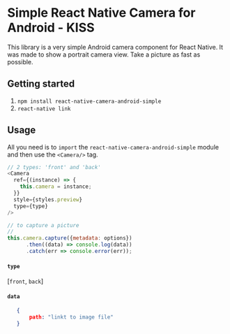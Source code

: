 
# Simple React Native Camera for Android - KISS

This library is a very simple Android camera component for React Native.
It was made to show a portrait camera view. Take a picture as fast as possible.

## Getting started

1. `npm install react-native-camera-android-simple`
2. `react-native link`

## Usage

All you need is to `import` the `react-native-camera-android-simple` module and then use the
`<Camera/>` tag.

```javascript
// 2 types: 'front' and 'back'
<Camera
  ref={(instance) => {
    this.camera = instance;
  }}
  style={styles.preview}
  type={type}
/>

// to capture a picture
//
this.camera.capture({metadata: options})
      .then((data) => console.log(data))
      .catch(err => console.error(err));
````

#### `type`
[`front`, `back`]

#### `data`
 ```json
    {
        path: "linkt to image file"
    }
```
